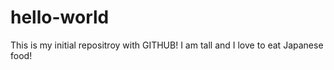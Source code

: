 # hello-world
This is my initial repositroy with GITHUB!
I am tall and I love to eat Japanese food!
